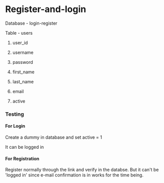 # Register-and-login

Database - login-register

Table - users

1. user_id

2. username

3. password

4. first_name

5. last_name

6. email

7. active

### Testing

#### For Login

Create a dummy in database and set active = 1

It can be logged in

#### For Registration

Register normally through the link and verify in the databse. But it can't be 'logged in' since e-mail confirmation is in works for the time being.
